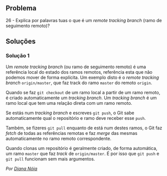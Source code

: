 ## Problema

26 - Explica por palavras tuas o que é um _remote tracking branch_ (ramo de
seguimento remoto)?

## Soluções

### Solução 1

Um _remote tracking branch_ (ou ramo de seguimento remoto) é uma referência
local do estado dos ramos remotos, referência esta que não podemos mover de
forma explícita. Um exemplo disto é o _remote tracking branch_ `origin/master`,
que faz track do ramo `master` do remoto `origin`.

Quando se faz `git checkout` de um ramo local a partir de um ramo remoto,
é criado automaticamente um _tracking branch_. Um _tracking branch_ é um ramo
local que tem uma relação direta com um ramo remoto.

Se estás num _tracking branch_ e escreves `git push`, o Git sabe
automaticamente qual o repositório e ramo deve receber esse `push`.

Também, se fizeres `git pull` enquanto de está num destes ramos, o Git faz
_fetch_ de todas as referências remotas e faz _merge_ das mesmas
automaticamente no ramo remoto correspondente.

Quando clonas um repositório é geralmente criado, de forma automática, um ramo
`master` que faz _track_ de `origin/master`. É por isso que `git push` e
`git pull` funcionam sem mais argumentos.

*Por [Diana Nóia](https://github.com/DianaNoia)*
